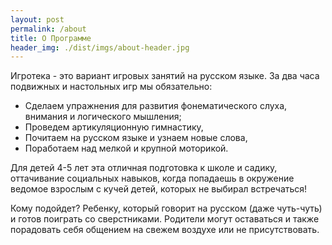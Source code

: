 ```yaml
---
layout: post
permalink: /about
title: О Программе
header_img: ./dist/imgs/about-header.jpg
---
```


Игротека - это вариант игровых занятий на русском языке. За два часа подвижных и настольных игр мы обязательно:  

* Сделаем упражнения для развития фонематического слуха, внимания и логического мышления;
* Проведем артикуляционную гимнастику, 
* Почитаем на русском языке и узнаем новые слова,
* Поработаем над мелкой и крупной моторикой.

Для детей 4-5 лет эта отличная подготовка к школе и садику, оттачивание социальных навыков, когда попадаешь в окружение ведомое взрослым с кучей детей, которых не выбирал встречаться!  

Кому подойдет? Ребенку, который говорит на русском (даже чуть-чуть) и готов поиграть со сверстниками. Родители могут оставаться и также порадовать себя общением на свежем воздухе или не присутствовать. 

